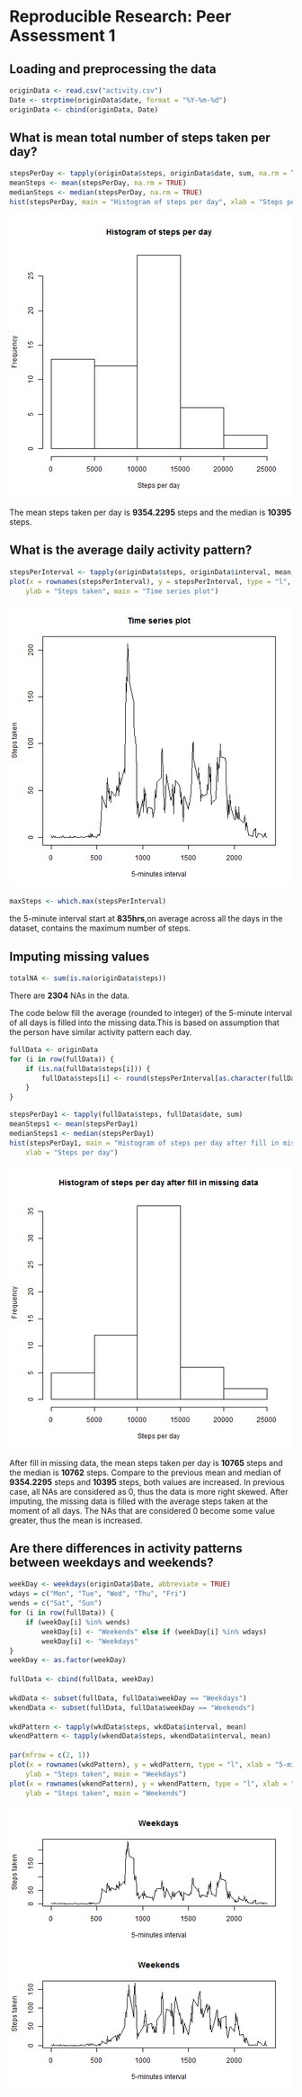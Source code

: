 # Reproducible Research: Peer Assessment 1


## Loading and preprocessing the data

```r
originData <- read.csv("activity.csv")
Date <- strptime(originData$date, format = "%Y-%m-%d")
originData <- cbind(originData, Date)
```


## What is mean total number of steps taken per day?

```r
stepsPerDay <- tapply(originData$steps, originData$date, sum, na.rm = TRUE)
meanSteps <- mean(stepsPerDay, na.rm = TRUE)
medianSteps <- median(stepsPerDay, na.rm = TRUE)
hist(stepsPerDay, main = "Histogram of steps per day", xlab = "Steps per day")
```

![plot of chunk first inspection](figure/first_inspection.png) 


The mean steps taken per day is **9354.2295** steps and the median is 
**10395** steps.


## What is the average daily activity pattern?


```r
stepsPerInterval <- tapply(originData$steps, originData$interval, mean, na.rm = TRUE)
plot(x = rownames(stepsPerInterval), y = stepsPerInterval, type = "l", xlab = "5-minutes interval", 
    ylab = "Steps taken", main = "Time series plot")
```

![plot of chunk daily pattern](figure/daily_pattern.png) 

```r
maxSteps <- which.max(stepsPerInterval)
```

the 5-minute interval start at **835hrs**,on 
average across all the days in the dataset, contains the maximum number of steps.


## Imputing missing values

```r
totalNA <- sum(is.na(originData$steps))
```

There are **2304** NAs in the data.

The code below fill the average (rounded to integer) of the 5-minute interval 
of all days is filled into the missing data.This is based on assumption that the 
person have similar activity pattern each day. 


```r
fullData <- originData
for (i in row(fullData)) {
    if (is.na(fullData$steps[i])) {
        fullData$steps[i] <- round(stepsPerInterval[as.character(fullData$interval[i])])
    }
}
```



```r
stepsPerDay1 <- tapply(fullData$steps, fullData$date, sum)
meanSteps1 <- mean(stepsPerDay1)
medianSteps1 <- median(stepsPerDay1)
hist(stepsPerDay1, main = "Histogram of steps per day after fill in missing data", 
    xlab = "Steps per day")
```

![plot of chunk second inspection](figure/second_inspection.png) 


After fill in missing data, the mean steps taken per day is **10765** 
steps and the median is **10762** steps. Compare to the 
previous mean and median of **9354.2295** steps and **10395** steps,
both values are increased. In previous case, all NAs are considered
as 0, thus the data is more right skewed. After imputing, the missing data is
filled with the average steps taken at the moment of all days. The NAs that are 
considered 0 become some value greater, thus the mean is increased.

## Are there differences in activity patterns between weekdays and weekends?

```r
weekDay <- weekdays(originData$Date, abbreviate = TRUE)
wdays = c("Mon", "Tue", "Wed", "Thu", "Fri")
wends = c("Sat", "Sun")
for (i in row(fullData)) {
    if (weekDay[i] %in% wends) 
        weekDay[i] <- "Weekends" else if (weekDay[i] %in% wdays) 
        weekDay[i] <- "Weekdays"
}
weekDay <- as.factor(weekDay)

fullData <- cbind(fullData, weekDay)

wkdData <- subset(fullData, fullData$weekDay == "Weekdays")
wkendData <- subset(fullData, fullData$weekDay == "Weekends")

wkdPattern <- tapply(wkdData$steps, wkdData$interval, mean)
wkendPattern <- tapply(wkendData$steps, wkendData$interval, mean)

par(mfrow = c(2, 1))
plot(x = rownames(wkdPattern), y = wkdPattern, type = "l", xlab = "5-minutes interval", 
    ylab = "Steps taken", main = "Weekdays")
plot(x = rownames(wkendPattern), y = wkendPattern, type = "l", xlab = "5-minutes interval", 
    ylab = "Steps taken", main = "Weekends")
```

![plot of chunk week pattern](figure/week_pattern.png) 

```r

```

